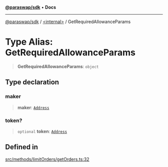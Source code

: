 [**@paraswap/sdk**](../../README.md) • **Docs**

***

[@paraswap/sdk](../../globals.md) / [\<internal\>](../README.md) / GetRequiredAllowanceParams

# Type Alias: GetRequiredAllowanceParams

> **GetRequiredAllowanceParams**: `object`

## Type declaration

### maker

> **maker**: [`Address`](../../type-aliases/Address.md)

### token?

> `optional` **token**: [`Address`](../../type-aliases/Address.md)

## Defined in

[src/methods/limitOrders/getOrders.ts:32](https://github.com/paraswap/paraswap-sdk/blob/master/src/methods/limitOrders/getOrders.ts#L32)
